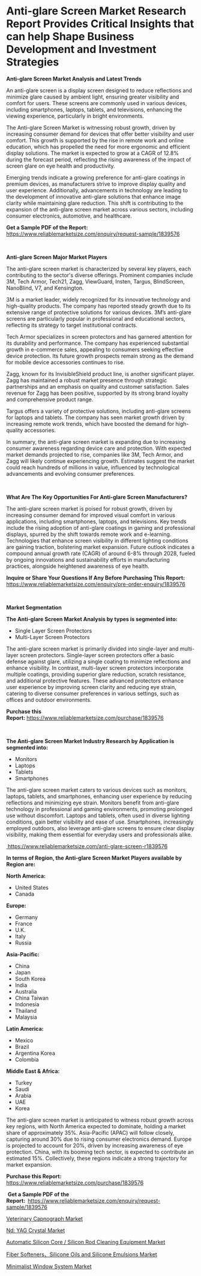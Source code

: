 <p><h1>Anti-glare Screen Market Research Report Provides Critical Insights that can help Shape Business Development and Investment Strategies</h1></p><p><strong>Anti-glare Screen Market Analysis and Latest Trends</strong></p>
<p><p>An anti-glare screen is a display screen designed to reduce reflections and minimize glare caused by ambient light, ensuring greater visibility and comfort for users. These screens are commonly used in various devices, including smartphones, laptops, tablets, and televisions, enhancing the viewing experience, particularly in bright environments.</p><p>The Anti-glare Screen Market is witnessing robust growth, driven by increasing consumer demand for devices that offer better visibility and user comfort. This growth is supported by the rise in remote work and online education, which has propelled the need for more ergonomic and efficient display solutions. The market is expected to grow at a CAGR of 12.8% during the forecast period, reflecting the rising awareness of the impact of screen glare on eye health and productivity.</p><p>Emerging trends indicate a growing preference for anti-glare coatings in premium devices, as manufacturers strive to improve display quality and user experience. Additionally, advancements in technology are leading to the development of innovative anti-glare solutions that enhance image clarity while maintaining glare reduction. This shift is contributing to the expansion of the anti-glare screen market across various sectors, including consumer electronics, automotive, and healthcare.</p></p>
<p><strong>Get a Sample PDF of the Report:&nbsp;</strong> <a href="https://www.reliablemarketsize.com/enquiry/request-sample/1839576?utm_campaign=1991&utm_medium=2&utm_source=Github&utm_content=ia&utm_term=26032025&utm_id=anti-glare-screen">https://www.reliablemarketsize.com/enquiry/request-sample/1839576</a></p>
<p>&nbsp;</p>
<p><strong>Anti-glare Screen Major Market Players</strong></p>
<p><p>The anti-glare screen market is characterized by several key players, each contributing to the sector's diverse offerings. Prominent companies include 3M, Tech Armor, Tech21, Zagg, ViewGuard, Insten, Targus, BlindScreen, NanoBlind, V7, and Kensington.</p><p>3M is a market leader, widely recognized for its innovative technology and high-quality products. The company has reported steady growth due to its extensive range of protective solutions for various devices. 3M’s anti-glare screens are particularly popular in professional and educational sectors, reflecting its strategy to target institutional contracts.</p><p>Tech Armor specializes in screen protectors and has garnered attention for its durability and performance. The company has experienced substantial growth in e-commerce sales, appealing to consumers seeking effective device protection. Its future growth prospects remain strong as the demand for mobile device accessories continues to rise.</p><p>Zagg, known for its InvisibleShield product line, is another significant player. Zagg has maintained a robust market presence through strategic partnerships and an emphasis on quality and customer satisfaction. Sales revenue for Zagg has been positive, supported by its strong brand loyalty and comprehensive product range.</p><p>Targus offers a variety of protective solutions, including anti-glare screens for laptops and tablets. The company has seen market growth driven by increasing remote work trends, which have boosted the demand for high-quality accessories.</p><p>In summary, the anti-glare screen market is expanding due to increasing consumer awareness regarding device care and protection. With expected market demands projected to rise, companies like 3M, Tech Armor, and Zagg will likely continue experiencing growth. Estimates suggest the market could reach hundreds of millions in value, influenced by technological advancements and evolving consumer preferences.</p></p>
<p>&nbsp;</p>
<p><strong>What Are The Key Opportunities For Anti-glare Screen Manufacturers?</strong></p>
<p><p>The anti-glare screen market is poised for robust growth, driven by increasing consumer demand for improved visual comfort in various applications, including smartphones, laptops, and televisions. Key trends include the rising adoption of anti-glare coatings in gaming and professional displays, spurred by the shift towards remote work and e-learning. Technologies that enhance screen visibility in different lighting conditions are gaining traction, bolstering market expansion. Future outlook indicates a compound annual growth rate (CAGR) of around 6-8% through 2028, fueled by ongoing innovations and sustainability efforts in manufacturing practices, alongside heightened awareness of eye health.</p></p>
<p><strong>Inquire or Share Your Questions If Any Before Purchasing This Report:</strong> <a href="https://www.reliablemarketsize.com/enquiry/pre-order-enquiry/1839576?utm_campaign=1991&utm_medium=2&utm_source=Github&utm_content=ia&utm_term=26032025&utm_id=anti-glare-screen">https://www.reliablemarketsize.com/enquiry/pre-order-enquiry/1839576</a></p>
<p>&nbsp;</p>
<p><strong>Market Segmentation</strong></p>
<p><strong>The Anti-glare Screen Market Analysis by types is segmented into:</strong></p>
<p><ul><li>Single Layer Screen Protectors</li><li>Multi-Layer Screen Protectors</li></ul></p>
<p><p>The anti-glare screen market is primarily divided into single-layer and multi-layer screen protectors. Single-layer screen protectors offer a basic defense against glare, utilizing a single coating to minimize reflections and enhance visibility. In contrast, multi-layer screen protectors incorporate multiple coatings, providing superior glare reduction, scratch resistance, and additional protective features. These advanced protectors enhance user experience by improving screen clarity and reducing eye strain, catering to diverse consumer preferences in various settings, such as offices and outdoor environments.</p></p>
<p><strong>Purchase this Report:&nbsp;</strong><a href="https://www.reliablemarketsize.com/purchase/1839576?utm_campaign=1991&utm_medium=2&utm_source=Github&utm_content=ia&utm_term=26032025&utm_id=anti-glare-screen">https://www.reliablemarketsize.com/purchase/1839576</a></p>
<p>&nbsp;</p>
<p><strong>The Anti-glare Screen Market Industry Research by Application is segmented into:</strong></p>
<p><ul><li>Monitors</li><li>Laptops</li><li>Tablets</li><li>Smartphones</li></ul></p>
<p><p>The anti-glare screen market caters to various devices such as monitors, laptops, tablets, and smartphones, enhancing user experience by reducing reflections and minimizing eye strain. Monitors benefit from anti-glare technology in professional and gaming environments, promoting prolonged use without discomfort. Laptops and tablets, often used in diverse lighting conditions, gain better visibility and ease of use. Smartphones, increasingly employed outdoors, also leverage anti-glare screens to ensure clear display visibility, making them essential for everyday users and professionals alike.</p></p>
<p><a href="https://www.reliablemarketsize.com/anti-glare-screen-r1839576?utm_campaign=1991&utm_medium=2&utm_source=Github&utm_content=ia&utm_term=26032025&utm_id=anti-glare-screen">&nbsp;https://www.reliablemarketsize.com/anti-glare-screen-r1839576</a></p>
<p><strong>In terms of Region, the Anti-glare Screen Market Players available by Region are:</strong></p>
<p>
    <p> <strong> North America: </strong>
        <ul>
            <li>United States</li>
            <li>Canada</li>
        </ul>
        </p> 
    <p> <strong> Europe: </strong>
        <ul>
            <li>Germany</li>
            <li>France</li>
            <li>U.K.</li>
            <li>Italy</li>
            <li>Russia</li>
        </ul>
        </p> 
    <p> <strong> Asia-Pacific: </strong>
        <ul>
            <li>China</li>
            <li>Japan</li>
            <li>South Korea</li>
            <li>India</li>
            <li>Australia</li>
            <li>China Taiwan</li>
            <li>Indonesia</li>
            <li>Thailand</li>
            <li>Malaysia</li>
        </ul>
        </p> 
    <p> <strong> Latin America: </strong>
        <ul>
            <li>Mexico</li>
            <li>Brazil</li>
            <li>Argentina Korea</li>
            <li>Colombia</li>
        </ul>
        </p> 
    <p> <strong> Middle East & Africa: </strong>
        <ul>
            <li>Turkey</li>
            <li>Saudi</li>
            <li>Arabia</li>
            <li>UAE</li>
            <li>Korea</li>
        </ul>
    </p>
    </p>
<p><p>The anti-glare screen market is anticipated to witness robust growth across key regions, with North America expected to dominate, holding a market share of approximately 35%. Asia-Pacific (APAC) will follow closely, capturing around 30% due to rising consumer electronics demand. Europe is projected to account for 20%, driven by increasing awareness of eye protection. China, with its booming tech sector, is expected to contribute an estimated 15%. Collectively, these regions indicate a strong trajectory for market expansion.</p></p>
<p><strong>Purchase this Report: </strong><a href="https://www.reliablemarketsize.com/purchase/1839576?utm_campaign=1991&utm_medium=2&utm_source=Github&utm_content=ia&utm_term=26032025&utm_id=anti-glare-screen">https://www.reliablemarketsize.com/purchase/1839576</a></p>
<p>&nbsp;<strong>Get a Sample PDF of the Report:&nbsp;&nbsp;</strong><a href="https://www.reliablemarketsize.com/enquiry/request-sample/1839576?utm_campaign=1991&utm_medium=2&utm_source=Github&utm_content=ia&utm_term=26032025&utm_id=anti-glare-screen">https://www.reliablemarketsize.com/enquiry/request-sample/1839576</a></p>
<p><strong></strong></p>
<p><p><a href="https://github.com/tandepinho3p/Market-Research-Report-List-1/blob/main/veterinary-capnograph-market.md?utm_campaign=1991&utm_medium=2&utm_source=Github&utm_content=ia&utm_term=26032025&utm_id=anti-glare-screen">Veterinary Capnograph Market</a></p><p><a href="https://github.com/haklagjbj/Market-Research-Report-List-1/blob/main/nd-yag-crystal-market.md?utm_campaign=1991&utm_medium=2&utm_source=Github&utm_content=ia&utm_term=26032025&utm_id=anti-glare-screen">Nd: YAG Crystal Market</a></p><p><a href="https://github.com/latilsmickl8/Market-Research-Report-List-1/blob/main/automatic-silicon-core-silicon-rod-cleaning-equipment-market.md?utm_campaign=1991&utm_medium=2&utm_source=Github&utm_content=ia&utm_term=26032025&utm_id=anti-glare-screen">Automatic Silicon Core / Silicon Rod Cleaning Equipment Market</a></p><p><a href="https://github.com/guyerkanakwu/Market-Research-Report-List-1/blob/main/fiber-softenerssilicone-oils-and-silicone-emulsions-market.md?utm_campaign=1991&utm_medium=2&utm_source=Github&utm_content=ia&utm_term=26032025&utm_id=anti-glare-screen">Fiber Softeners、Silicone Oils and Silicone Emulsions Market</a></p><p><a href="https://github.com/totrisammir/Market-Research-Report-List-1/blob/main/minimalist-window-system-market.md?utm_campaign=1991&utm_medium=2&utm_source=Github&utm_content=ia&utm_term=26032025&utm_id=anti-glare-screen">Minimalist Window System Market</a></p></p>
